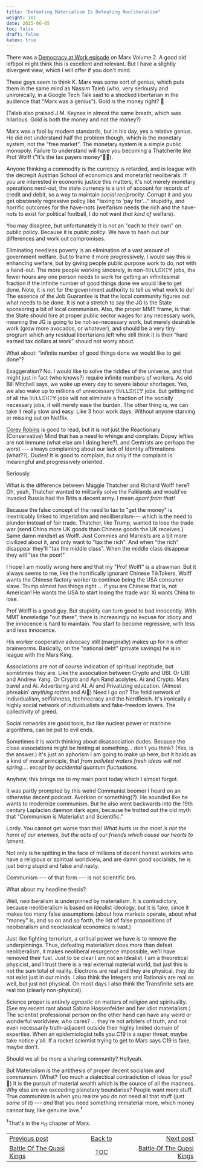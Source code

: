 ```yaml
---
title: "Defeating Materialism Is Defeating Neoliberalism"
weight: 101
date: 2025-06-05
toc: false
draft: false
katex: true
---
```


There was a 
[Democracy at Work episode](https://www.youtube.com/watch?v=ibr3YFNCKcM) 
on Marx Volume 2. A good old leftipol might think this is excellent and 
relevant. But I have a slightly divergent view, which I will offer if you 
don't mind.

These guys seem to think K. Marx was some sort of genius, which puts them in 
the same mind as Nassim Taleb (who, very seriously and unironically, 
in a Google Tech Talk said to a shocked libertarian in the audience that 
"Marx was a genius"). Gold _is_ the money right? 🤣

(Taleb also praised J.M. Keynes in almost the same breath, which 
was hilarious. Gold is both the money and not the money?)

Marx was a fool by modern standards, but in his day, yes a relative genius. 
He did not understand half the problem though, which is the monetary system, 
not the "free market". The monetary system is a simple public monopoly. 
Failure to understand will have you becoming a Thatcherite like 
Prof Wolff ("It's the tax payers money"🤣🤡).

Anyone thinking a commodity is 
the currency is retarded, and in league with the decrepit Austrian School 
of economics and monetarist neoliberals. If you are interested in economic 
justice this matters, it's not merely monetary operations nerd-out, the 
state currency is a unit of account for records of credit and debit, so a 
way to maintain _social reciprocity_. Corrupt it and you get obscenely 
regressive policy like "taxing to 'pay for'..." stupidity, and horrific 
outcomes for the have-nots (welfarism needs the rich and the 
have-nots to exist for political football, I do not 
want _that kind of_ welfare).

You may disagree, but unfortunately it is not an "each to their own" on 
public policy. Because it is _public policy_.  We have to hash out our 
differences and work out compromises. 

Eliminating needless poverty is an elimination of a vast amount of 
government welfare. But to frame it more progressively, I would say this 
is enhancing welfare, but by giving people public purpose work to do, not 
with a hand-out.  The more people working sincerely, in non-ꕗꖹꝆꝆꕷꖾꕯꖡ jobs, the 
fewer hours any one person needs to work for getting an infinitesimal fraction 
if the infinite number of good things done we would like to get done. Note, 
it is not for the government authority to tell us what work to do! The essence 
of the Job Guarantee is that the local community figures out what needs to be 
done.  It is not a stretch to say the JG is the State sponsoring a bit of 
local communism. Also, the proper MMT frame, is that the State should hire 
at proper public sector wages for any necessary work, meaning the JG is going 
to be not-so-necessary work, but merely desirable work (grow more avocados, 
or whatever), and should be a very tiny program which any residual 
libertarians left who still think it is their “hard earned tax dollars 
at work” should not worry about.

What about: “infinite number of good things done we would like to get done”?  

Exaggeration? No. I would like to solve the riddles of the universe, and 
that might just in fact (who knows?) require infinite numbers of workers. 
As old Bill Mitchell says, we wake up every day to severe labour shortages. 
Yes, we also wake up to millions of unnecessary ꕗꖹꝆꝆꕷꖾꕯꖡ jobs. But getting 
rid of all the ꕗꖹꝆꝆꕷꖾꕯꖡ jobs will not eliminate a fraction of the socially 
necessary jobs, it will merely ease the burden. The other thing is, we can 
take it really slow and easy. Like 3 hour work days. Without anyone starving 
or missing out on Netflix.

[Corey Robins](https://global.oup.com/academic/product/the-reactionary-mind-9780190692001) is good to read, but it is not just the Reactionary 
(Conservative) Mind that has a need to whinge and complain. Dopey lefties 
are not immune (what else am I doing here?), and Centrists are perhaps 
the worst --- always complaining about our lack of Identity affirmations 
(what??). Dudes! It is good to complain, but only if the complaint is 
meaningful and progressively oriented.

Seriously.

What is the difference between Maggie Thatcher and Richard Wolff here? 
Oh, yeah, Thatcher wanted to militarily solve the Falklands and 
would've invaded Russia had the Brits a decent army. I mean _apart from that!_

Because the false concept of the need to tax to "get the money" is inextricably 
linked to imperialism and neoliberalism--- which is the need to plunder 
instead of fair trade. Thatcher, like Trump, wanted to lose the trade war 
(send China more UK goods than Chinese goods the UK receives.) 
Same damn mindset as Wolff. Just Commies and Marxists are a bit more 
civilized about it, and only want to "tax the rich". And when "the rich" 
disappear they'll "tax the middle class". When the middle class disappear 
they will "tax the poor!"

I hope I am mostly wrong here and that my "Prof Wolff" is a strawman.  But 
it always seems to me, like the horrifically ignorant Chinese TikTokers, 
Wolff wants the Chinese factory worker to continue being the USA consumer 
slave.  Trump almost has things right ... if you are Chinese that is, 
not American! He wants the USA to start losing the trade war. Xi wants 
China to lose.

Prof Wolff is a good guy. But stupidity can turn good to bad innocently. 
With MMT knowledge "out there", there is increasingly no excuse for idiocy 
and the innocence is hard to maintain. You start to become regressive, with 
less and less innocence.

His worker cooperative advocacy still (marginally) makes up for his other 
brainworms. Basically, on the "national debt" (private savings) he is in 
league with the Mars King.

Associations are not of course indication of spiritual ineptitude, but 
sometimes they are. Like the association between Crypto and UBI. Or 
UBI and Andrew Yang. Or Crypto and Ayn Rand acolytes. Ai and Crypto. Mars 
travel and Ai.  Advertising and AI.  Ai and Privatizing education. 
(Almost phreakin' _anything rotten_ and Ai🤣)
Need I go on? The fetid network of individualism, selfishness, 
technocracy and the NerdReich. It's ironically a highly social network of 
individualists and fake-freedom lovers. The collectivity of greed.

Social networks are good tools, but like nuclear power or machine 
algorithms, can be put to evil ends.

Sometimes it is worth thinking about disassociation dudes. Because the close 
associations might be hinting at something... don't you think? (Yes, is the 
answer.)  It's just an aphorism I am going to make up here, but it holds 
as a kind of moral principle, that _from polluted waters fresh ideas will not spring.... except by accidental quantum fluctuations._

Anyhow, this brings me to my main point today which I almost forgot.

It was partly prompted by this weird Communist boomer I heard on an 
otherwise decent podcast. Avorkian or something(?). He sounded like he 
wants to modernize communism. But he also went backwards into the 
19th century Laplacian daemon dark ages, because he trotted out the old myth 
that "Communism is Materialist and Scientific."

Lordy. You cannot get worse than this! _What hurts us the most is not the harm of our enemies, but the acts of our friends which cause our hearts to lament._


Not only is he spitting in the face of millions of decent honest workers 
who have a religious or spiritual worldview, and are damn good socialists, 
he is just being stupid and false and nasty.

Communism --- of that form --- is not scientific bro.

What about my headline thesis?

Well, neoliberalism is underpinned by materialism. It is contradictory, 
because neoliberalism is based on Idealist ideology, but it is fake, since 
it makes too many false assumptions (about how markets operate, about 
what "money" is, and so on and so forth, the list of false propositions of 
neolberalism and neoclassical economics is vast.)

Just like fighting terrorism, a critical power we have is to remove 
the underpinnings. Thus, defeating materialism does more than defeat 
neoliberalism, it makes neoliberal resurgence impossible, we'll have 
removed their fuel.  Just to be clear I am not an Idealist. I am a 
theoretical physicist, and I trust there is a real external material 
world, but just this is not the sum total of reality. Electrons are real 
and they are physical, they do not exist just in our minds.  I also think the 
Integers and Rationals are real as well, but just not physical. On most days 
I also think the Transfinite sets are real too (clearly non-physical).

Science proper is _entirely agnostic_ on matters of religion and 
spirituality. (See my recent rant about Sabina Hossenfelder and her idiot 
materialism.) The scientist professional person on the other hand can have any 
weird or wonderful worldview, who cares? ... they're not arbiters of truth, 
and not even necessarily truth-adjacent outside their highly limited
domain of expertise. When an epidemiologist tells you C19 is a super 
threat, maybe take notice y'all. If a rocket scientist trying to get to 
Mars says C19 is fake, maybe don't.

Should we all be more a sharing community? Hellyeah.

But Materialism is the antithesis of proper decent socialism and communism. 
(What? Too much a dialectical contradiction of ideas for you?🤣)
It is the pursuit of material wealth which is the source of all the madness.
Why else are we exceeding planetary boundaries? People want more stuff. True 
communism is when you realize you do not need all that stuff (just _some_ 
of it) --- _and_ that you need 
something immaterial more, which money cannot buy, like genuine love.${}^\ddagger$

${}^\ddagger$That's in the $\aleph_{\Omega}$ chapter of Marx.



<table style="border-collapse: collapse; border=0;">
    <colgroup>
       <col span="1" style="width: 20%;">
       <col span="1" style="width: 20%;">
       <col span="1" style="width: 20%;">
    </colgroup>
<tr style="border: 1px solid color:#0f0f0f;">
<td style="border: 1px solid color:#0f0f0f;">
<a href="../101_battle_of_the_quasi_kings">Previous post</a></td>
<td style="border: 1px solid color:#0f0f0f; text-align:center;">
<a href="../">Back to</a></td>
<td style="border: 1px solid color:#0f0f0f; text-align:right;">
<a href="../101_battle_of_the_quasi_kings">Next post</a></td>
</tr>
<tr style="border: 1px solid color:#0f0f0f;">
<td style="border: 1px solid color:#0f0f0f;">
<a href="../101_battle_of_the_quasi_kings">Battle Of The Quasi Kings</a></td>
<td style="border: 1px solid color:#0f0f0f; text-align:center;">
<a href="../">TOC</a></td>
<td style="border: 1px solid color:#0f0f0f; text-align:right;">
<a href="../101_battle_of_the_quasi_kings">Battle Of The Quasi Kings</a></td>
</tr>
</table></table>
